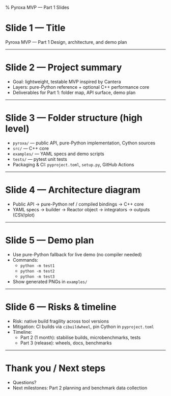 % Pyroxa MVP — Part 1 Slides

# Slide 1 — Title
Pyroxa MVP — Part 1
Design, architecture, and demo plan

---
# Slide 2 — Project summary
- Goal: lightweight, testable MVP inspired by Cantera
- Layers: pure-Python reference + optional C++ performance core
- Deliverables for Part 1: folder map, API surface, demo plan

---
# Slide 3 — Folder structure (high level)
- `pyroxa/` — public API, pure-Python implementation, Cython sources
- `src/` — C++ core
- `examples/` — YAML specs and demo scripts
- `tests/` — pytest unit tests
- Packaging & CI: `pyproject.toml`, `setup.py`, GitHub Actions

---
# Slide 4 — Architecture diagram
- Public API -> pure-Python ref / compiled bindings -> C++ core
- YAML specs -> builder -> Reactor object -> integrators -> outputs (CSV/plot)

---
# Slide 5 — Demo plan
- Use pure-Python fallback for live demo (no compiler needed)
- Commands:
  - `python -m test1`
  - `python -m test2`
  - `python -m test3`
- Show generated PNGs in `examples/`

---
# Slide 6 — Risks & timeline
- Risk: native build fragility across tool versions
- Mitigation: CI builds via `cibuildwheel`, pin Cython in `pyproject.toml`
- Timeline:
  - Part 2 (1 month): stabilise builds, microbenchmarks, tests
  - Part 3 (release): wheels, docs, benchmarks

---
# Thank you / Next steps
- Questions?
- Next milestones: Part 2 planning and benchmark data collection
